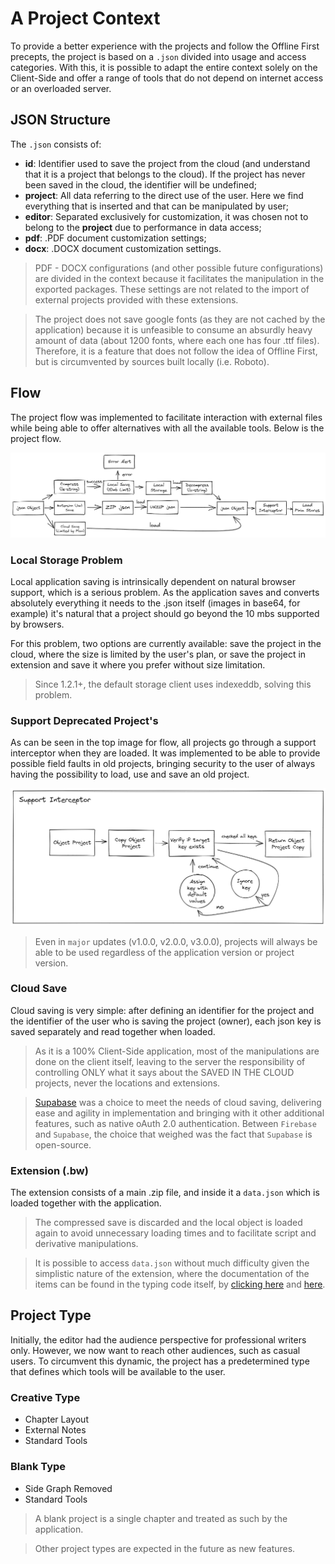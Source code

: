 # A Project Context

To provide a better experience with the projects and follow the Offline First precepts, the project is based on a `.json` divided into usage and access categories. With this, it is possible to adapt the entire context solely on the Client-Side and offer a range of tools that do not depend on internet access or an overloaded server.

## JSON Structure

The `.json` consists of:

- **id**: Identifier used to save the project from the cloud (and understand that it is a project that belongs to the cloud). If the project has never been saved in the cloud, the identifier will be undefined;
- **project**: All data referring to the direct use of the user. Here we find everything that is inserted and that can be manipulated by user;
- **editor**: Separated exclusively for customization, it was chosen not to belong to the **project** due to performance in data access;
- **pdf**: .PDF document customization settings;
- **docx**: .DOCX document customization settings.

> PDF - DOCX configurations (and other possible future configurations) are divided in the context because it facilitates the manipulation in the exported packages. These settings are not related to the import of external projects provided with these extensions.

> The project does not save google fonts (as they are not cached by the application) because it is unfeasible to consume an absurdly heavy amount of data (about 1200 fonts, where each one has four .ttf files). Therefore, it is a feature that does not follow the idea of ​​Offline First, but is circumvented by sources built locally (i.e. Roboto).

## Flow

The project flow was implemented to facilitate interaction with external files while being able to offer alternatives with all the available tools. Below is the project flow.

![Project Flow](../.github/projectflux.png)

### Local Storage Problem

Local application saving is intrinsically dependent on natural browser support, which is a serious problem. As the application saves and converts absolutely everything it needs to the .json itself (images in base64, for example) it's natural that a project should go beyond the 10 mbs supported by browsers.

For this problem, two options are currently available: save the project in the cloud, where the size is limited by the user's plan, or save the project in extension and save it where you prefer without size limitation.

> Since 1.2.1+, the default storage client uses indexeddb, solving this problem.

### Support Deprecated Project's

As can be seen in the top image for flow, all projects go through a support interceptor when they are loaded. It was implemented to be able to provide possible field faults in old projects, bringing security to the user of always having the possibility to load, use and save an old project.

![Project Flow](../.github/supportinterceptor.png)

> Even in `major` updates (v1.0.0, v2.0.0, v3.0.0), projects will always be able to be used regardless of the application version or project version.

### Cloud Save

Cloud saving is very simple: after defining an identifier for the project and the identifier of the user who is saving the project (owner), each json key is saved separately and read together when loaded.

> As it is a 100% Client-Side application, most of the manipulations are done on the client itself, leaving to the server the responsibility of controlling ONLY what it says about the SAVED IN THE CLOUD projects, never the locations and extensions.

> [Supabase](https://supabase.com/) was a choice to meet the needs of cloud saving, delivering ease and agility in implementation and bringing with it other additional features, such as native oAuth 2.0 authentication. Between `Firebase` and `Supabase`, the choice that weighed was the fact that `Supabase` is open-source.

### Extension (.bw)

The extension consists of a main .zip file, and inside it a `data.json` which is loaded together with the application.

> The compressed save is discarded and the local object is loaded again to avoid unnecessary loading times and to facilitate script and derivative manipulations.

> It is possible to access `data.json` without much difficulty given the simplistic nature of the extension, where the documentation of the items can be found in the typing code itself, by [clicking here](https://github.com/Novout/betterwrite/blob/main/packages/better-write-types/src/types/project.ts) and [here](https://github.com/Novout/betterwrite/blob/main/packages/better-write-types/src/types/context.ts).

## Project Type

Initially, the editor had the audience perspective for professional writers only. However, we now want to reach other audiences, such as casual users. To circumvent this dynamic, the project has a predetermined type that defines which tools will be available to the user.

### Creative Type

- Chapter Layout
- External Notes
- Standard Tools

### Blank Type

- Side Graph Removed
- Standard Tools

> A blank project is a single chapter and treated as such by the application.

> Other project types are expected in the future as new features.